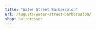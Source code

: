 ```yaml
---
title: "Water Street Barbersalon"
url: /augusta/water-street-barbersalon/
shop: hairdresser
---
```

